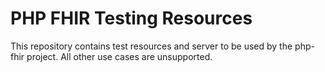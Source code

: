 # PHP FHIR Testing Resources

This repository contains test resources and server to be used by the php-fhir project.  All other use cases are
unsupported.